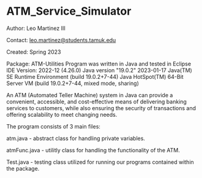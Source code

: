 # ATM_Service_Simulator

Author: Leo Martinez III

Contact: leo.martinez@students.tamuk.edu

Created: Spring 2023


Package: ATM-Utilities
Program was written in Java and tested in Eclipse IDE Version: 2022-12 (4.26.0)
Java version "19.0.2" 2023-01-17
Java(TM) SE Runtime Environment (build 19.0.2+7-44)
Java HotSpot(TM) 64-Bit Server VM (build 19.0.2+7-44, mixed mode, sharing)

An ATM (Automated Teller Machine) system in Java can provide a convenient, accessible, and cost-effective means of delivering banking services to customers, while also ensuring the security of transactions and offering scalability to meet changing needs.

The program consists of 3 main files:


atm.java - abstract class for handling private variables.


atmFunc.java - utilitly class for handling the functionality of the ATM.


Test.java - testing class utilized for running our programs contained within the package.
